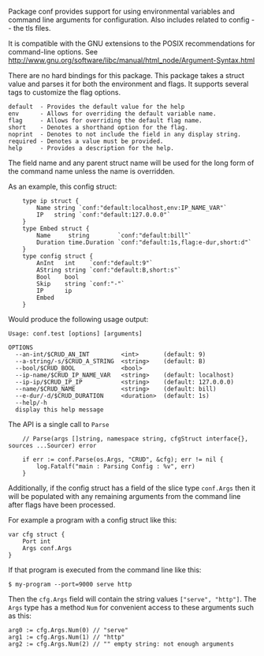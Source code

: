 Package conf provides support for using environmental variables and command
line arguments for configuration. Also includes related to config -- the tls files.

It is compatible with the GNU extensions to the POSIX recommendations
for command-line options. See
http://www.gnu.org/software/libc/manual/html_node/Argument-Syntax.html

There are no hard bindings for this package. This package takes a struct
value and parses it for both the environment and flags. It supports several tags
to customize the flag options.

	default  - Provides the default value for the help
	env      - Allows for overriding the default variable name.
	flag     - Allows for overriding the default flag name.
	short    - Denotes a shorthand option for the flag.
	noprint  - Denotes to not include the field in any display string.
	required - Denotes a value must be provided.
	help     - Provides a description for the help.

The field name and any parent struct name will be used for the long form of
the command name unless the name is overridden.

As an example, this config struct:
```
	type ip struct {
		Name string `conf:"default:localhost,env:IP_NAME_VAR"`
		IP   string `conf:"default:127.0.0.0"`
	}
	type Embed struct {
		Name     string        `conf:"default:bill"`
		Duration time.Duration `conf:"default:1s,flag:e-dur,short:d"`
	}
	type config struct {
		AnInt   int    `conf:"default:9"`
		AString string `conf:"default:B,short:s"`
		Bool    bool
		Skip    string `conf:"-"`
		IP      ip
		Embed
	}
```
Would produce the following usage output:
```
Usage: conf.test [options] [arguments]

OPTIONS
  --an-int/$CRUD_AN_INT         <int>       (default: 9)
  --a-string/-s/$CRUD_A_STRING  <string>    (default: B)
  --bool/$CRUD_BOOL             <bool>
  --ip-name/$CRUD_IP_NAME_VAR   <string>    (default: localhost)
  --ip-ip/$CRUD_IP_IP           <string>    (default: 127.0.0.0)
  --name/$CRUD_NAME             <string>    (default: bill)
  --e-dur/-d/$CRUD_DURATION     <duration>  (default: 1s)
  --help/-h
  display this help message
```

The API is a single call to `Parse`
```
	// Parse(args []string, namespace string, cfgStruct interface{}, sources ...Sourcer) error

	if err := conf.Parse(os.Args, "CRUD", &cfg); err != nil {
		log.Fatalf("main : Parsing Config : %v", err)
	}
```

Additionally, if the config struct has a field of the slice type `conf.Args`
then it will be populated with any remaining arguments from the command line
after flags have been processed.

For example a program with a config struct like this:

```
var cfg struct {
	Port int
	Args conf.Args
}
```

If that program is executed from the command line like this:

```
$ my-program --port=9000 serve http
```

Then the `cfg.Args` field will contain the string values `["serve", "http"]`.
The `Args` type has a method `Num` for convenient access to these arguments
such as this:

```
arg0 := cfg.Args.Num(0) // "serve"
arg1 := cfg.Args.Num(1) // "http"
arg2 := cfg.Args.Num(2) // "" empty string: not enough arguments
```
